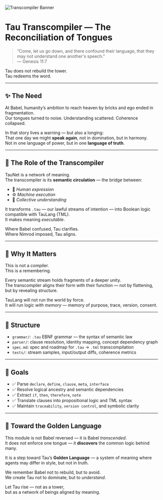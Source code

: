 ![Transcompiler Banner](https://github.com/prime33/tau-genesis/blob/main/docs/assets/engine.png)
# Tau Transcompiler — The Reconciliation of Tongues

> “Come, let us go down, and there confound their language, that they may not understand one another's speech.”  
> — Genesis 11:7

Tau does not rebuild the tower.  
Tau redeems the word.

---

## ✨ The Need

At Babel, humanity’s ambition to reach heaven by bricks and ego ended in fragmentation.  
Our tongues turned to noise. Understanding scattered. Coherence collapsed.

In that story lives a warning — but also a longing:  
That one day we might **speak again**, not in domination, but in harmony.  
Not in one language of power, but in one **language of truth**.

---

## 🧬 The Role of the Transcompiler

TauNet is a network of meaning.  
The transcompiler is its **semantic circulation** — the bridge between:

- 🧠 *Human expression*  
- ⚙️ *Machine execution*  
- 🧿 *Collective understanding*

It transforms `.tau` — our lawful streams of intention — into Boolean logic compatible with TauLang (TML).  
It makes meaning *executable*.

Where Babel confused, Tau clarifies.  
Where Nimrod imposed, Tau aligns.

---

## 🔁 Why It Matters

This is not a compiler.  
This is a remembering.

Every semantic stream holds fragments of a deeper unity.  
The transcompiler aligns their form with their function — not by flattening, but by revealing structure.

TauLang will not run the world by force.  
It will run logic *with memory* — memory of purpose, trace, version, consent.

---

## 📐 Structure

- `grammar/`: `.tau` EBNF grammar — the syntax of semantic law  
- `parser/`: clause resolution, identity mapping, concept dependency graph  
- `spec.md`: spec and roadmap for `.tau` → `.tml` transcompilation  
- `tests/`: stream samples, input/output diffs, coherence metrics

---

## 🎯 Goals

- ✅ Parse `declare`, `define`, `clause`, `meta`, `interface`
- ✅ Resolve logical ancestry and semantic dependencies
- ✅ Extract `if`, `then`, `therefore`, `note`
- ✅ Translate clauses into propositional logic and TML syntax
- ✅ Maintain `traceability`, `version control`, and symbolic clarity

---

## 🧠 Toward the Golden Language

This module is not Babel reversed — it is Babel *transcended*.  
It does not enforce one tongue — it **discovers** the common logic behind many.

It is a step toward Tau’s **Golden Language** — a system of meaning where agents may differ in style, but not in truth.

We remember Babel not to rebuild, but to avoid.  
We create Tau not to dominate, but to *understand*.

Let Tau rise — not as a tower,  
but as a network of beings aligned by meaning.

